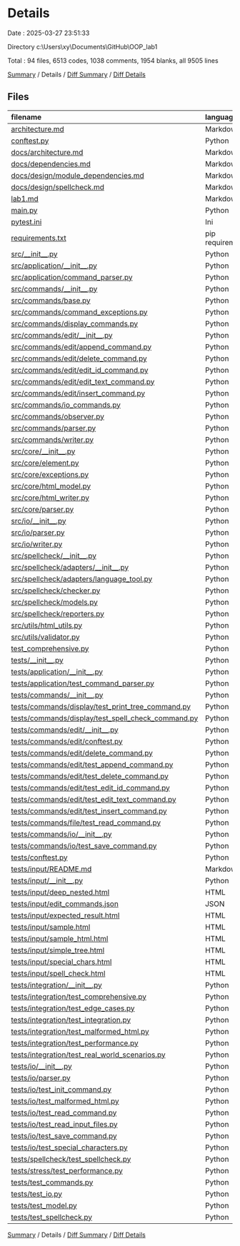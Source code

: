 # Details

Date : 2025-03-27 23:51:33

Directory c:\\Users\\xy\\Documents\\GitHub\\OOP_lab1

Total : 94 files,  6513 codes, 1038 comments, 1954 blanks, all 9505 lines

[Summary](results.md) / Details / [Diff Summary](diff.md) / [Diff Details](diff-details.md)

## Files
| filename | language | code | comment | blank | total |
| :--- | :--- | ---: | ---: | ---: | ---: |
| [architecture.md](/architecture.md) | Markdown | 142 | 0 | 59 | 201 |
| [conftest.py](/conftest.py) | Python | 3 | 1 | 1 | 5 |
| [docs/architecture.md](/docs/architecture.md) | Markdown | 142 | 0 | 59 | 201 |
| [docs/dependencies.md](/docs/dependencies.md) | Markdown | 0 | 0 | 1 | 1 |
| [docs/design/module\_dependencies.md](/docs/design/module_dependencies.md) | Markdown | 53 | 0 | 20 | 73 |
| [docs/design/spellcheck.md](/docs/design/spellcheck.md) | Markdown | 84 | 0 | 31 | 115 |
| [lab1.md](/lab1.md) | Markdown | 210 | 0 | 86 | 296 |
| [main.py](/main.py) | Python | 135 | 14 | 32 | 181 |
| [pytest.ini](/pytest.ini) | Ini | 13 | 0 | 2 | 15 |
| [requirements.txt](/requirements.txt) | pip requirements | 4 | 0 | 0 | 4 |
| [src/\_\_init\_\_.py](/src/__init__.py) | Python | 3 | 2 | 1 | 6 |
| [src/application/\_\_init\_\_.py](/src/application/__init__.py) | Python | 3 | 0 | 1 | 4 |
| [src/application/command\_parser.py](/src/application/command_parser.py) | Python | 93 | 6 | 21 | 120 |
| [src/commands/\_\_init\_\_.py](/src/commands/__init__.py) | Python | 0 | 1 | 1 | 2 |
| [src/commands/base.py](/src/commands/base.py) | Python | 99 | 13 | 28 | 140 |
| [src/commands/command\_exceptions.py](/src/commands/command_exceptions.py) | Python | 12 | 0 | 4 | 16 |
| [src/commands/display\_commands.py](/src/commands/display_commands.py) | Python | 74 | 13 | 21 | 108 |
| [src/commands/edit/\_\_init\_\_.py](/src/commands/edit/__init__.py) | Python | 12 | 0 | 1 | 13 |
| [src/commands/edit/append\_command.py](/src/commands/edit/append_command.py) | Python | 54 | 9 | 17 | 80 |
| [src/commands/edit/delete\_command.py](/src/commands/edit/delete_command.py) | Python | 52 | 9 | 16 | 77 |
| [src/commands/edit/edit\_id\_command.py](/src/commands/edit/edit_id_command.py) | Python | 63 | 8 | 15 | 86 |
| [src/commands/edit/edit\_text\_command.py](/src/commands/edit/edit_text_command.py) | Python | 38 | 4 | 9 | 51 |
| [src/commands/edit/insert\_command.py](/src/commands/edit/insert_command.py) | Python | 77 | 17 | 23 | 117 |
| [src/commands/io\_commands.py](/src/commands/io_commands.py) | Python | 142 | 22 | 38 | 202 |
| [src/commands/observer.py](/src/commands/observer.py) | Python | 12 | 0 | 4 | 16 |
| [src/commands/parser.py](/src/commands/parser.py) | Python | 92 | 22 | 32 | 146 |
| [src/commands/writer.py](/src/commands/writer.py) | Python | 45 | 9 | 16 | 70 |
| [src/core/\_\_init\_\_.py](/src/core/__init__.py) | Python | 3 | 0 | 0 | 3 |
| [src/core/element.py](/src/core/element.py) | Python | 61 | 7 | 17 | 85 |
| [src/core/exceptions.py](/src/core/exceptions.py) | Python | 29 | 0 | 8 | 37 |
| [src/core/html\_model.py](/src/core/html_model.py) | Python | 128 | 20 | 38 | 186 |
| [src/core/html\_writer.py](/src/core/html_writer.py) | Python | 0 | 0 | 1 | 1 |
| [src/core/parser.py](/src/core/parser.py) | Python | 75 | 18 | 24 | 117 |
| [src/io/\_\_init\_\_.py](/src/io/__init__.py) | Python | 3 | 1 | 1 | 5 |
| [src/io/parser.py](/src/io/parser.py) | Python | 89 | 22 | 32 | 143 |
| [src/io/writer.py](/src/io/writer.py) | Python | 73 | 12 | 22 | 107 |
| [src/spellcheck/\_\_init\_\_.py](/src/spellcheck/__init__.py) | Python | 0 | 1 | 0 | 1 |
| [src/spellcheck/adapters/\_\_init\_\_.py](/src/spellcheck/adapters/__init__.py) | Python | 3 | 0 | 0 | 3 |
| [src/spellcheck/adapters/language\_tool.py](/src/spellcheck/adapters/language_tool.py) | Python | 11 | 8 | 4 | 23 |
| [src/spellcheck/checker.py](/src/spellcheck/checker.py) | Python | 131 | 11 | 35 | 177 |
| [src/spellcheck/models.py](/src/spellcheck/models.py) | Python | 32 | 0 | 9 | 41 |
| [src/spellcheck/reporters.py](/src/spellcheck/reporters.py) | Python | 54 | 1 | 13 | 68 |
| [src/utils/html\_utils.py](/src/utils/html_utils.py) | Python | 15 | 1 | 3 | 19 |
| [src/utils/validator.py](/src/utils/validator.py) | Python | 15 | 11 | 4 | 30 |
| [test\_comprehensive.py](/test_comprehensive.py) | Python | 530 | 94 | 178 | 802 |
| [tests/\_\_init\_\_.py](/tests/__init__.py) | Python | 0 | 2 | 1 | 3 |
| [tests/application/\_\_init\_\_.py](/tests/application/__init__.py) | Python | 0 | 0 | 1 | 1 |
| [tests/application/test\_command\_parser.py](/tests/application/test_command_parser.py) | Python | 0 | 0 | 1 | 1 |
| [tests/commands/\_\_init\_\_.py](/tests/commands/__init__.py) | Python | 0 | 0 | 1 | 1 |
| [tests/commands/display/test\_print\_tree\_command.py](/tests/commands/display/test_print_tree_command.py) | Python | 138 | 20 | 37 | 195 |
| [tests/commands/display/test\_spell\_check\_command.py](/tests/commands/display/test_spell_check_command.py) | Python | 102 | 15 | 29 | 146 |
| [tests/commands/edit/\_\_init\_\_.py](/tests/commands/edit/__init__.py) | Python | 0 | 2 | 0 | 2 |
| [tests/commands/edit/conftest.py](/tests/commands/edit/conftest.py) | Python | 9 | 1 | 2 | 12 |
| [tests/commands/edit/delete\_command.py](/tests/commands/edit/delete_command.py) | Python | 88 | 23 | 26 | 137 |
| [tests/commands/edit/test\_append\_command.py](/tests/commands/edit/test_append_command.py) | Python | 94 | 18 | 31 | 143 |
| [tests/commands/edit/test\_delete\_command.py](/tests/commands/edit/test_delete_command.py) | Python | 78 | 19 | 27 | 124 |
| [tests/commands/edit/test\_edit\_id\_command.py](/tests/commands/edit/test_edit_id_command.py) | Python | 112 | 25 | 34 | 171 |
| [tests/commands/edit/test\_edit\_text\_command.py](/tests/commands/edit/test_edit_text_command.py) | Python | 118 | 30 | 43 | 191 |
| [tests/commands/edit/test\_insert\_command.py](/tests/commands/edit/test_insert_command.py) | Python | 138 | 29 | 46 | 213 |
| [tests/commands/file/test\_read\_command.py](/tests/commands/file/test_read_command.py) | Python | 0 | 0 | 1 | 1 |
| [tests/commands/io/\_\_init\_\_.py](/tests/commands/io/__init__.py) | Python | 0 | 0 | 1 | 1 |
| [tests/commands/io/test\_save\_command.py](/tests/commands/io/test_save_command.py) | Python | 0 | 0 | 1 | 1 |
| [tests/conftest.py](/tests/conftest.py) | Python | 15 | 4 | 7 | 26 |
| [tests/input/README.md](/tests/input/README.md) | Markdown | 35 | 0 | 7 | 42 |
| [tests/input/\_\_init\_\_.py](/tests/input/__init__.py) | Python | 0 | 0 | 1 | 1 |
| [tests/input/deep\_nested.html](/tests/input/deep_nested.html) | HTML | 18 | 0 | 1 | 19 |
| [tests/input/edit\_commands.json](/tests/input/edit_commands.json) | JSON | 37 | 0 | 1 | 38 |
| [tests/input/expected\_result.html](/tests/input/expected_result.html) | HTML | 17 | 0 | 1 | 18 |
| [tests/input/sample.html](/tests/input/sample.html) | HTML | 17 | 0 | 0 | 17 |
| [tests/input/sample\_html.html](/tests/input/sample_html.html) | HTML | 16 | 0 | 1 | 17 |
| [tests/input/simple\_tree.html](/tests/input/simple_tree.html) | HTML | 14 | 0 | 1 | 15 |
| [tests/input/special\_chars.html](/tests/input/special_chars.html) | HTML | 10 | 0 | 1 | 11 |
| [tests/input/spell\_check.html](/tests/input/spell_check.html) | HTML | 22 | 0 | 1 | 23 |
| [tests/integration/\_\_init\_\_.py](/tests/integration/__init__.py) | Python | 0 | 0 | 1 | 1 |
| [tests/integration/test\_comprehensive.py](/tests/integration/test_comprehensive.py) | Python | 275 | 66 | 91 | 432 |
| [tests/integration/test\_edge\_cases.py](/tests/integration/test_edge_cases.py) | Python | 169 | 48 | 62 | 279 |
| [tests/integration/test\_integration.py](/tests/integration/test_integration.py) | Python | 0 | 0 | 1 | 1 |
| [tests/integration/test\_malformed\_html.py](/tests/integration/test_malformed_html.py) | Python | 102 | 19 | 27 | 148 |
| [tests/integration/test\_performance.py](/tests/integration/test_performance.py) | Python | 114 | 28 | 35 | 177 |
| [tests/integration/test\_real\_world\_scenarios.py](/tests/integration/test_real_world_scenarios.py) | Python | 113 | 27 | 36 | 176 |
| [tests/io/\_\_init\_\_.py](/tests/io/__init__.py) | Python | 0 | 2 | 1 | 3 |
| [tests/io/parser.py](/tests/io/parser.py) | Python | 79 | 19 | 23 | 121 |
| [tests/io/test\_init\_command.py](/tests/io/test_init_command.py) | Python | 69 | 17 | 25 | 111 |
| [tests/io/test\_malformed\_html.py](/tests/io/test_malformed_html.py) | Python | 95 | 16 | 26 | 137 |
| [tests/io/test\_read\_command.py](/tests/io/test_read_command.py) | Python | 121 | 10 | 22 | 153 |
| [tests/io/test\_read\_input\_files.py](/tests/io/test_read_input_files.py) | Python | 275 | 60 | 71 | 406 |
| [tests/io/test\_save\_command.py](/tests/io/test_save_command.py) | Python | 103 | 22 | 25 | 150 |
| [tests/io/test\_special\_characters.py](/tests/io/test_special_characters.py) | Python | 54 | 8 | 11 | 73 |
| [tests/spellcheck/test\_spellcheck.py](/tests/spellcheck/test_spellcheck.py) | Python | 214 | 38 | 74 | 326 |
| [tests/stress/test\_performance.py](/tests/stress/test_performance.py) | Python | 114 | 28 | 35 | 177 |
| [tests/test\_commands.py](/tests/test_commands.py) | Python | 109 | 26 | 35 | 170 |
| [tests/test\_io.py](/tests/test_io.py) | Python | 157 | 21 | 37 | 215 |
| [tests/test\_model.py](/tests/test_model.py) | Python | 141 | 31 | 42 | 214 |
| [tests/test\_spellcheck.py](/tests/test_spellcheck.py) | Python | 222 | 7 | 42 | 271 |

[Summary](results.md) / Details / [Diff Summary](diff.md) / [Diff Details](diff-details.md)